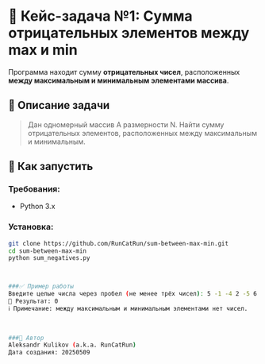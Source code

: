 # 🔢 Кейс-задача №1: Сумма отрицательных элементов между max и min
Программа находит сумму **отрицательных чисел**, расположенных **между максимальным и минимальным элементами массива**.



## 📌 Описание задачи
> Дан одномерный массив А размерности N. Найти сумму отрицательных элементов, расположенных между максимальным и минимальным.



## 🚀 Как запустить

### Требования:
- Python 3.x

### Установка:
```bash
git clone https://github.com/RunCatRun/sum-between-max-min.git
cd sum-between-max-min
python sum_negatives.py



###✅ Пример работы 
Введите целые числа через пробел (не менее трёх чисел): 5 -1 -4 2 -5 6 -2 0
🏁 Результат: 0
ℹ️ Примечание: между максимальным и минимальным элементами нет чисел.
 
 

###📝 Автор 
Aleksandr Kulikov (a.k.a. RunCatRun)
Дата создания: 20250509





